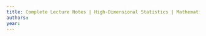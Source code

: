 ```yaml
---
title: Complete Lecture Notes | High-Dimensional Statistics | Mathematics
authors: 
year: 
---
```



